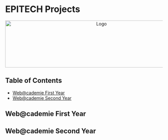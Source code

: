 # EPITECH Projects

<p align="center">
    <img src="https://upload.wikimedia.org/wikipedia/commons/f/fe/Epitech_Official_Logo.png" alt="Logo" width="600" height="150"/>
</p>

## Table of Contents
  - [Web@cademie First Year](#webcademie-first-year)
  - [Web@cademie Second Year](#webcademie-second-year)

## Web@cademie First Year

## Web@cademie Second Year
